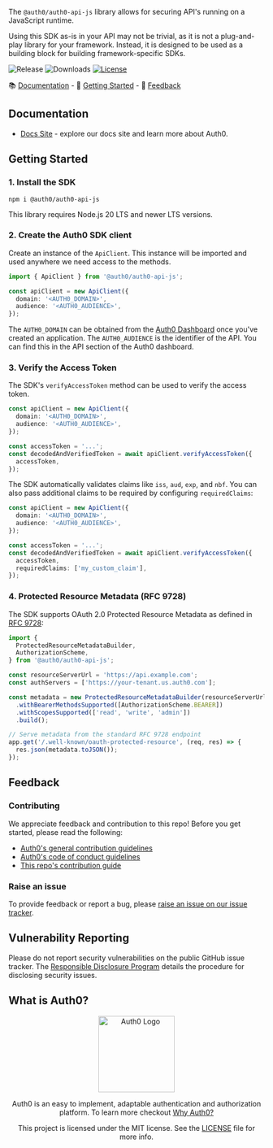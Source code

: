 The `@auth0/auth0-api-js` library allows for securing API's running on a JavaScript runtime.

Using this SDK as-is in your API may not be trivial, as it is not a plug-and-play library for your framework. Instead, it is designed to be used as a building block for building framework-specific SDKs.

![Release](https://img.shields.io/npm/v/@auth0/auth0-api-js)
![Downloads](https://img.shields.io/npm/dw/@auth0/auth0-api-js)
[![License](https://img.shields.io/:license-mit-blue.svg?style=flat)](https://opensource.org/licenses/MIT)

📚 [Documentation](#documentation) - 🚀 [Getting Started](#getting-started) - 💬 [Feedback](#feedback)

## Documentation

- [Docs Site](https://auth0.com/docs) - explore our docs site and learn more about Auth0.

## Getting Started

### 1. Install the SDK

```shell
npm i @auth0/auth0-api-js
```

This library requires Node.js 20 LTS and newer LTS versions.

### 2. Create the Auth0 SDK client

Create an instance of the `ApiClient`. This instance will be imported and used anywhere we need access to the methods.

```ts
import { ApiClient } from '@auth0/auth0-api-js';

const apiClient = new ApiClient({
  domain: '<AUTH0_DOMAIN>',
  audience: '<AUTH0_AUDIENCE>',
});
```

The `AUTH0_DOMAIN` can be obtained from the [Auth0 Dashboard](https://manage.auth0.com) once you've created an application.
The `AUTH0_AUDIENCE` is the identifier of the API. You can find this in the API section of the Auth0 dashboard.

### 3. Verify the Access Token

The SDK's `verifyAccessToken` method can be used to verify the access token.

```ts
const apiClient = new ApiClient({
  domain: '<AUTH0_DOMAIN>',
  audience: '<AUTH0_AUDIENCE>',
});

const accessToken = '...';
const decodedAndVerifiedToken = await apiClient.verifyAccessToken({
  accessToken,
});
```

The SDK automatically validates claims like `iss`, `aud`, `exp`, and `nbf`. You can also pass additional claims to be required by configuring `requiredClaims`:

```ts
const apiClient = new ApiClient({
  domain: '<AUTH0_DOMAIN>',
  audience: '<AUTH0_AUDIENCE>',
});

const accessToken = '...';
const decodedAndVerifiedToken = await apiClient.verifyAccessToken({
  accessToken,
  requiredClaims: ['my_custom_claim'],
});
```

### 4. Protected Resource Metadata (RFC 9728)

The SDK supports OAuth 2.0 Protected Resource Metadata as defined in [RFC 9728](https://datatracker.ietf.org/doc/html/rfc9728):

```ts
import {
  ProtectedResourceMetadataBuilder,
  AuthorizationScheme,
} from '@auth0/auth0-api-js';

const resourceServerUrl = 'https://api.example.com';
const authServers = ['https://your-tenant.us.auth0.com'];

const metadata = new ProtectedResourceMetadataBuilder(resourceServerUrl, authServers)
  .withBearerMethodsSupported([AuthorizationScheme.BEARER])
  .withScopesSupported(['read', 'write', 'admin'])
  .build();

// Serve metadata from the standard RFC 9728 endpoint
app.get('/.well-known/oauth-protected-resource', (req, res) => {
  res.json(metadata.toJSON());
});
```

## Feedback

### Contributing

We appreciate feedback and contribution to this repo! Before you get started, please read the following:

- [Auth0's general contribution guidelines](https://github.com/auth0/open-source-template/blob/master/GENERAL-CONTRIBUTING.md)
- [Auth0's code of conduct guidelines](https://github.com/auth0/open-source-template/blob/master/CODE-OF-CONDUCT.md)
- [This repo's contribution guide](https://github.com/auth0/auth0-auth-js/blob/main/CONTRIBUTING.md)

### Raise an issue

To provide feedback or report a bug, please [raise an issue on our issue tracker](https://github.com/auth0/auth0-auth-js/issues).

## Vulnerability Reporting

Please do not report security vulnerabilities on the public GitHub issue tracker. The [Responsible Disclosure Program](https://auth0.com/responsible-disclosure-policy) details the procedure for disclosing security issues.

## What is Auth0?

<p align="center">
  <picture>
    <source media="(prefers-color-scheme: dark)" srcset="https://cdn.auth0.com/website/sdks/logos/auth0_dark_mode.png" width="150">
    <source media="(prefers-color-scheme: light)" srcset="https://cdn.auth0.com/website/sdks/logos/auth0_light_mode.png" width="150">
    <img alt="Auth0 Logo" src="https://cdn.auth0.com/website/sdks/logos/auth0_light_mode.png" width="150">
  </picture>
</p>
<p align="center">
  Auth0 is an easy to implement, adaptable authentication and authorization platform. To learn more checkout <a href="https://auth0.com/why-auth0">Why Auth0?</a>
</p>
<p align="center">
  This project is licensed under the MIT license. See the <a href="https://github.com/auth0/auth0-auth-js/blob/main/packages/auth0-api-js/LICENSE"> LICENSE</a> file for more info.
</p>
